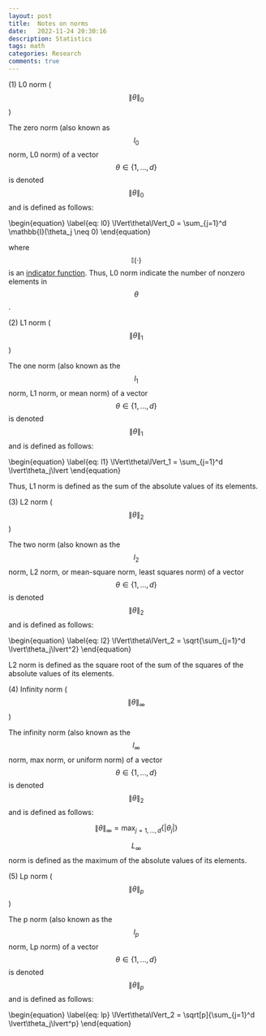 ```yaml
---
layout: post
title:  Notes on norms
date:   2022-11-24 20:30:16
description: Statistics
tags: math 
categories: Research
comments: true
---
```


(1) L0 norm ($$\|\theta\|_0$$)

The zero norm (also known as $$l_0$$ norm, L0 norm) of a vector $$\theta \in \{1,...,d\}$$ is denoted $$\|\theta\|_0$$ and is defined as follows:

\begin{equation}
\label{eq: l0}
\lVert\theta\lVert_0 = \sum_{j=1}^d \mathbb{I}(\theta_j \neq 0)
\end{equation}

where $$\mathbb{I}(\cdot)$$ is an [indicator function](https://en.wikipedia.org/wiki/Indicator_function). Thus, L0 norm indicate the number of nonzero elements in $$\theta$$.

(2) L1 norm ($$\|\theta\|_1$$)

The one norm (also known as the $$l_1$$ norm, L1 norm, or mean norm) of a vector $$\theta \in \{1,...,d\}$$ is denoted $$\|\theta\|_1$$ and is defined as follows:

\begin{equation}
\label{eq: l1}
\lVert\theta\lVert_1 = \sum_{j=1}^d \lvert\theta_j\lvert
\end{equation}

Thus, L1 norm is defined as the sum of the absolute values of its elements.

(3) L2 norm ($$\|\theta\|_2$$)

The two norm (also known as the $$l_2$$ norm, L2 norm, or mean-square norm, least squares norm) of a vector $$\theta \in \{1,...,d\}$$ is denoted $$\|\theta\|_2$$ and is defined as follows:

\begin{equation}
\label{eq: l2}
\lVert\theta\lVert_2 = \sqrt{\sum_{j=1}^d \lvert\theta_j\lvert^2}
\end{equation}

L2 norm is defined as the square root of the sum of the squares of the absolute values of its elements.

(4) Infinity norm  ($$\|\theta\|_{\infty}$$)

The infinity norm (also known as the $$l_{\infty}$$ norm, max norm, or uniform norm) of a vector $$\theta \in \{1,...,d\}$$ is denoted $$\|\theta\|_2$$ and is defined as follows:

$$
\begin{equation}
\label{eq: linf}
\|\theta\|_{\infty} = \max_{j=1,...,d} \{|\theta_j|\}
\end{equation}
$$

$$L_{\infty}$$ norm is defined as the maximum of the absolute values of its elements.

(5) Lp norm  ($$\|\theta\|_{p}$$)

The p norm (also known as the $$l_p$$ norm, Lp norm) of a vector $$\theta \in \{1,...,d\}$$ is denoted $$\|\theta\|_p$$ and is defined as follows:

\begin{equation}
\label{eq: lp}
\lVert\theta\lVert_2 = \sqrt[p]{\sum_{j=1}^d \lvert\theta_j\lvert^p}
\end{equation}


